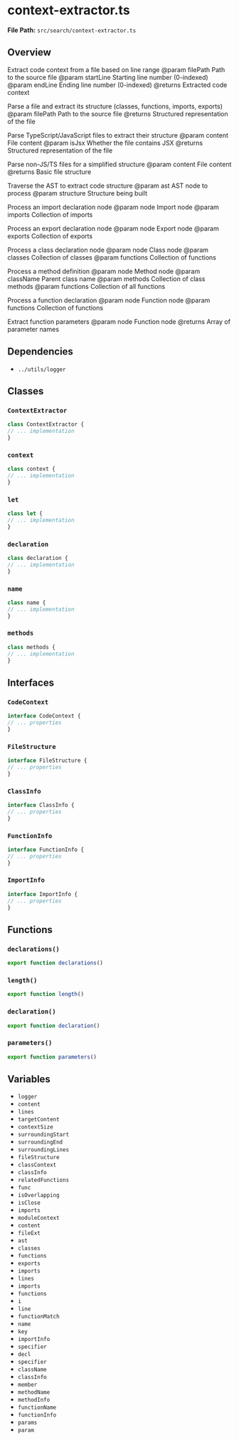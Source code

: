 # context-extractor.ts

**File Path:** `src/search/context-extractor.ts`

## Overview

Extract code context from a file based on line range
@param filePath Path to the source file
@param startLine Starting line number (0-indexed)
@param endLine Ending line number (0-indexed)
@returns Extracted code context

Parse a file and extract its structure (classes, functions, imports, exports)
@param filePath Path to the source file
@returns Structured representation of the file

Parse TypeScript/JavaScript files to extract their structure
@param content File content
@param isJsx Whether the file contains JSX
@returns Structured representation of the file

Parse non-JS/TS files for a simplified structure
@param content File content
@returns Basic file structure

Traverse the AST to extract code structure
@param ast AST node to process
@param structure Structure being built

Process an import declaration node
@param node Import node
@param imports Collection of imports

Process an export declaration node
@param node Export node
@param exports Collection of exports

Process a class declaration node
@param node Class node
@param classes Collection of classes
@param functions Collection of functions

Process a method definition
@param node Method node
@param className Parent class name
@param methods Collection of class methods
@param functions Collection of all functions

Process a function declaration
@param node Function node
@param functions Collection of functions

Extract function parameters
@param node Function node
@returns Array of parameter names

## Dependencies

- `../utils/logger`

## Classes

### `ContextExtractor`

```typescript
class ContextExtractor {
// ... implementation
}
```

### `context`

```typescript
class context {
// ... implementation
}
```

### `let`

```typescript
class let {
// ... implementation
}
```

### `declaration`

```typescript
class declaration {
// ... implementation
}
```

### `name`

```typescript
class name {
// ... implementation
}
```

### `methods`

```typescript
class methods {
// ... implementation
}
```

## Interfaces

### `CodeContext`

```typescript
interface CodeContext {
// ... properties
}
```

### `FileStructure`

```typescript
interface FileStructure {
// ... properties
}
```

### `ClassInfo`

```typescript
interface ClassInfo {
// ... properties
}
```

### `FunctionInfo`

```typescript
interface FunctionInfo {
// ... properties
}
```

### `ImportInfo`

```typescript
interface ImportInfo {
// ... properties
}
```

## Functions

### `declarations()`

```typescript
export function declarations()
```

### `length()`

```typescript
export function length()
```

### `declaration()`

```typescript
export function declaration()
```

### `parameters()`

```typescript
export function parameters()
```

## Variables

- `logger`
- `content`
- `lines`
- `targetContent`
- `contextSize`
- `surroundingStart`
- `surroundingEnd`
- `surroundingLines`
- `fileStructure`
- `classContext`
- `classInfo`
- `relatedFunctions`
- `func`
- `isOverlapping`
- `isClose`
- `imports`
- `moduleContext`
- `content`
- `fileExt`
- `ast`
- `classes`
- `functions`
- `exports`
- `imports`
- `lines`
- `imports`
- `functions`
- `i`
- `line`
- `functionMatch`
- `name`
- `key`
- `importInfo`
- `specifier`
- `decl`
- `specifier`
- `className`
- `classInfo`
- `member`
- `methodName`
- `methodInfo`
- `functionName`
- `functionInfo`
- `params`
- `param`

